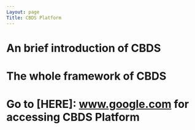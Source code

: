 ```yaml
---
Layout: page
Title: CBDS Platform
---
```


# An brief introduction of CBDS







# The whole  framework of CBDS





# Go to [HERE]: www.google.com for accessing CBDS Platform

